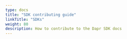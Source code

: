 ```yaml
---
type: docs
title: "SDK contributing guide"
linkTitle: "SDKs"
weight: 80
description: How to contribute to the Dapr SDK docs
---
```

